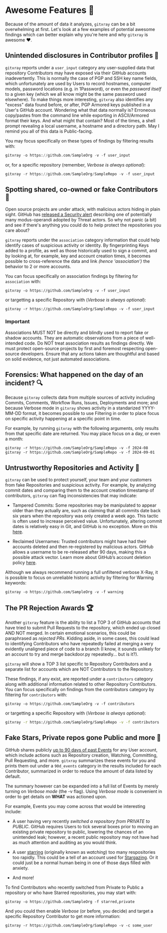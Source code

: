 # Awesome Features &#128171;

Because of the amount of data it analyzes, `gitxray` can be a bit overwhelming at first. Let's look at a few examples of potential awesome findings which can better explain why you're here and why `gitxray` is awesome &hearts;. 

## Unintended disclosures in Contributor profiles &#128064;

`gitxray` reports under a `user_input` category any user-supplied data that repository Contributors may have exposed via their GitHub accounts inadevertently. This is normally the case of PGP and SSH key name fields, which unfortunately are used by Users to record hostnames, computer models, password locations (e.g. in 1Password), or even the _password itself_ to a given key (which we all know might be the same password used elsewhere). To make things more interesting, `gitxray` also identifies any "excess" data found before, or after, PGP Armored keys published in a User's GitHub account. Wondering what that data normally is? Erroneous copy/pastes from the command line while exporting in ASCII/Armored format their keys. And what might that contain? Most of the times, a shell prompt revealing a local username, a hostname and a directory path. May I remind you all of this data is Public-facing.

You may focus specifically on these types of findings by filtering results with:
```py
gitxray -o https://github.com/SampleOrg -v -f user_input
```
or, for a specific repository (remember, _Verbose is always optional_): 
``` py
gitxray -r https://github.com/SampleOrg/SampleRepo -v -f user_input
```

## Spotting shared, co-owned or fake Contributors &#128123;

Open source projects are under attack, with malicious actors hiding in plain sight. GitHub has [released a Security alert](https://github.blog/security/vulnerability-research/security-alert-social-engineering-campaign-targets-technology-industry-employees/) describing one of potentially many modus-operandi adopted by Threat actors. So why not panic (a bit) and see if there's anything you could do to help protect the repositories you care about?

`gitxray` reports under the `association` category information that could help identify cases of suspicious activity or identity. By fingerprinting Keys added to a profile, as well as those historically used to sign a commit, and by looking at, for example, key and account creation times, it becomes possible to cross-reference the data and link _(hence 'association')_ the behavior to 2 or more accounts.

You can focus specifically on association findings by filtering for `association` with:

``` 
gitxray -o https://github.com/SampleOrg -v -f user_input
```
or targetting a specific Repository with (_Verbose is always optional_):
```
gitxray -r https://github.com/SampleOrg/SampleRepo -v -f user_input
```

### Important 

Associations MUST NOT be directly and blindly used to report fake or shadow accounts. They are automatic observations from a piece of well-intended code. Do NOT treat association results as findings directly. We must protect open-source projects by first and foremost respecting open-source developers. Ensure that any actions taken are thoughtful and based on solid evidence, not just automated associations. 

## Forensics: What happened on the day of an incident? &#128269;

Because `gitxray` collects data from multiple sources of activity including Commits, Comments, Workflow Runs, Issues, Deployments and more; and because Verbose mode in `gitxray` shows activity in a standarized YYYY-MM-DD format, it becomes possible to use Filtering in order to place focus on specific activity happening at a specific point in time.

For example, by running `gitxray` with the following arguments, only results from that specific date are returned. You may place focus on a day, or even a month:

``` 
gitxray -r https://github.com/SampleOrg/SampleRepo -v -f 2024-08
gitxray -r https://github.com/SampleOrg/SampleRepo -v -f 2024-09-01
```

## Untrustworthy Repositories and Activity &#127988;

`gitxray` can be used to protect yourself, your team and your customers from fake Repositories and suspicious activity. For example, by analyzing commit dates and comparing them to the account creation timestamp of contributors, `gitxray` can flag inconsistencies that may indicate:

* Tampered Commits: Some repositories may be manipulated to appear older than they actually are, such as claiming that all commits date back six years when the repository was only created a week ago. This tactic is often used to increase perceived value. Unfortunately, altering commit dates is relatively easy in Git, and GitHub is no exception. More on this [here](https://www.reddit.com/r/git/comments/ympce5/is_it_possible_to_change_commit_date/).

* Reclaimed Usernames: Trusted contributors might have had their accounts deleted and then re-registered by malicious actors. GitHub allows a username to be re-released after 90 days, making this a possible attack vector. Learn more about GitHub’s account deletion policy [here](https://docs.github.com/en/account-and-profile/setting-up-and-managing-your-personal-account-on-github/managing-your-personal-account/deleting-your-personal-account#deleting-your-personal-account).

Although we always recommend running a full unfiltered verbose X-Ray, it is possible to focus on unreliable historic activity by filtering for Warning keywords:

``` 
gitxray -o https://github.com/SampleOrg -v -f warning
```

## The PR Rejection Awards &#127942; 

Another `gitxray` feature is the ability to list a TOP 3 of GitHub accounts that have tried to submit Pull Requests to the repository, which ended up closed AND NOT merged. In certain emotional scenarios, this could be paraphrased as _rejected PRs_. Kidding aside, in some cases, this could lead to identifying Contributors who have repeatedly failed at merging a very evidently unaligned piece of code to a branch (I know, it sounds unlikely for an account to try and merge backdoor.py repeatedly... but is it?).

`gitxray` will show a TOP 3 list specific to Repository Contributors and a separate list for accounts which are NOT Contributors to the Repository.

These findings, if any exist, are reported under a `contributors` category along with additional information related to other Repository Contributors. You can focus specifically on findings from the contributors category by filtering for `contributors` with:

``` 
gitxray -o https://github.com/SampleOrg -v -f contributors 
```
or targetting a specific Repository with (_Verbose is always optional_):
``` bash
gitxray -r https://github.com/SampleOrg/SampleRepo -v -f contributors
```
## Fake Stars, Private repos gone Public and more &#128584; 

GitHub shares publicly [up to 90 days of past Events](https://docs.github.com/en/rest/activity/events?apiVersion=2022-11-28) for any User account, which include actions such as Repository creation, Watching, Committing, Pull Requesting, and more. `gitxray` summarizes these events for you and prints them out under a `90d_events` category in the results included for each Contributor, summarized in order to reduce the amount of data listed by default. 

The summary however can be expanded into a full list of Events by merely turning on _Verbose mode_ (the -v flag). Using _Verbose mode_ is convenient in order to get details on **WHAT** was actioned upon.

For example, Events you may come across that would be interesting include:

- A user having very recently _switched a repository from PRIVATE to PUBLIC_. GitHub requires Users to tick several boxes prior to moving an existing private repository to public, lowering the chances of an unintended leak; however, a recent public repository may not have had as much attention and auditing as you would think.

- A user [starring](https://docs.github.com/en/rest/activity/starring?apiVersion=2022-11-28) (originally known as _watching_) too many respositories too rapidly. This could be a tell of an account used for [Stargazing](https://research.checkpoint.com/2024/stargazers-ghost-network/). Or it could just be a normal human being in one of those days filled with anxiety.

- And more!

To find Contributors who recently switched from Private to Public a repository or who have Starred repositories, you may start with:
``` 
gitxray -o https://github.com/SampleOrg -f starred,private
```

And you could then enable _Verbose_ (or before, you decide) and target a specific Repository Contributor to get more information:
``` 
gitxray -r https://github.com/SampleOrg/SampleRepo -v -c some_user
```

